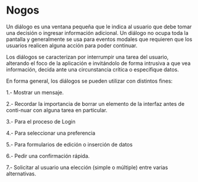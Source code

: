 # Nogos
Un diálogo es una ventana pequeña que le indica al usuario que debe tomar una decisión o ingresar información adicional. Un diálogo
no ocupa toda la pantalla y generalmente se usa para eventos modales que requieren que los usuarios realicen alguna acción para poder 
continuar.

Los diálogos se caracterizan por interrumpir una tarea del usuario, alterando el foco de la aplicación e invitándolo de forma intrusiva 
a que vea información, decida ante una circunstancia crítica o especifique datos.

En forma general, los diálogos se pueden utilizar con distintos fines:

1.- Mostrar un mensaje.

2.- Recordar la importancia de borrar un elemento de la interfaz antes de conti-nuar con alguna tarea en particular.

3.- Para el proceso de Login

4.- Para seleccionar una preferencia

5.- Para formularios de edición o inserción de datos

6.- Pedir una confirmación rápida.

7.- Solicitar al usuario una elección (simple o múltiple) entre varias alternativas.

